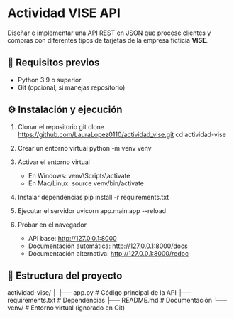 # Actividad VISE API

Diseñar e implementar una API REST en JSON que procese clientes y compras con diferentes tipos de tarjetas de la empresa ficticia **VISE**.

## 🚀 Requisitos previos
- Python 3.9 o superior
- Git (opcional, si manejas repositorio)

## ⚙️ Instalación y ejecución

1. Clonar el repositorio
   git clone https://github.com/LauraLopez0110/actividad_vise.git
   cd actividad-vise

2. Crear un entorno virtual
   python -m venv venv

3. Activar el entorno virtual
   - En Windows:
     venv\Scripts\activate
   - En Mac/Linux:
     source venv/bin/activate

4. Instalar dependencias
   pip install -r requirements.txt

5. Ejecutar el servidor
   uvicorn app.main:app --reload

6. Probar en el navegador
   - API base: http://127.0.0.1:8000
   - Documentación automática: http://127.0.0.1:8000/docs
   - Documentación alternativa: http://127.0.0.1:8000/redoc

## 📌 Estructura del proyecto
actividad-vise/
│
├── app.py             # Código principal de la API
├── requirements.txt   # Dependencias
├── README.md          # Documentación
└── venv/              # Entorno virtual (ignorado en Git)
